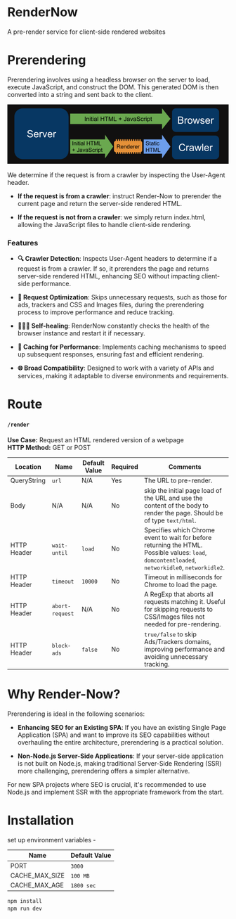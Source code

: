 # RenderNow
A pre-render service for client-side rendered websites

# Prerendering
Prerendering involves using a headless browser on the server to load, execute JavaScript, and construct the DOM. This generated DOM is then converted into a string and sent back to the client.

![Dynamic Rendering Explainer](assets/Dynamic-Rendering-Explainer.png)

We determine if the request is from a crawler by inspecting the User-Agent header. 
- **If the request is from a crawler**:
instruct Render-Now to prerender the current page and return the server-side rendered HTML.

- **If the request is not from a crawler**:
we simply return index.html, allowing the JavaScript files to handle client-side rendering.

### Features
- **🔍 Crawler Detection**: Inspects User-Agent headers to determine if a request is from a crawler. If so, it prerenders the page and returns server-side rendered HTML, enhancing SEO without impacting client-side performance.

- **🎯 Request Optimization**: Skips unnecessary requests, such as those for ads, trackers and CSS and Images files, during the prerendering process to improve performance and reduce tracking.

- **👩🏻‍💻  Self-healing**: RenderNow constantly checks the health of the browser instance and restart it if necessary.

- **💾 Caching for Performance**: Implements caching mechanisms to speed up subsequent responses, ensuring fast and efficient rendering.

- **🌐 Broad Compatibility**: Designed to work with a variety of APIs and services, making it adaptable to diverse environments and requirements.

# Route

#### `/render`
**Use Case:** Request an HTML rendered version of a webpage  
**HTTP Method:** GET or POST  

| Location   | Name                     | Default Value | Required | Comments                                                                                                                                   |
|------------|--------------------------|---------------|----------|--------------------------------------------------------------------------------------------------------------------------------------------|
| QueryString | `url`                    | N/A           | Yes      | The URL to pre-render.                                                                                                                     |
| Body       | N/A                       | N/A           | No       |  skip the initial page load of the URL and use the content of the body to render the page. Should be of type `text/html`.      |
| HTTP Header | `wait-until` | `load`        | No       | Specifies which Chrome event to wait for before returning the HTML. Possible values: `load`, `domcontentloaded`, `networkidle0`, `networkidle2`. |
| HTTP Header | `timeout`    | `10000`       | No       | Timeout in milliseconds for Chrome to load the page.                                                                                       |
| HTTP Header | `abort-request` | N/A         | No       | A RegExp that aborts all requests matching it. Useful for skipping requests to CSS/Images files not needed for pre-rendering.              |
| HTTP Header | `block-ads`  | `false`       | No       | `true/false` to skip Ads/Trackers domains, improving performance and avoiding unnecessary tracking.           |

# Why Render-Now?
Prerendering is ideal in the following scenarios:

- **Enhancing SEO for an Existing SPA**: If you have an existing Single Page Application (SPA) and want to improve its SEO capabilities without overhauling the entire architecture, prerendering is a practical solution.

- **Non-Node.js Server-Side Applications**: If your server-side application is not built on Node.js, making traditional Server-Side Rendering (SSR) more challenging, prerendering offers a simpler alternative.

For new SPA projects where SEO is crucial, it's recommended to use Node.js and implement SSR with the appropriate framework from the start.

# Installation

set up environment variables - 

| Name          | Default Value |
|---------------|---------------|
| PORT          | `3000`        |
| CACHE_MAX_SIZE | `100 MB`        |
| CACHE_MAX_AGE | `1800 sec`        |


```sh
npm install
npm run dev
```
